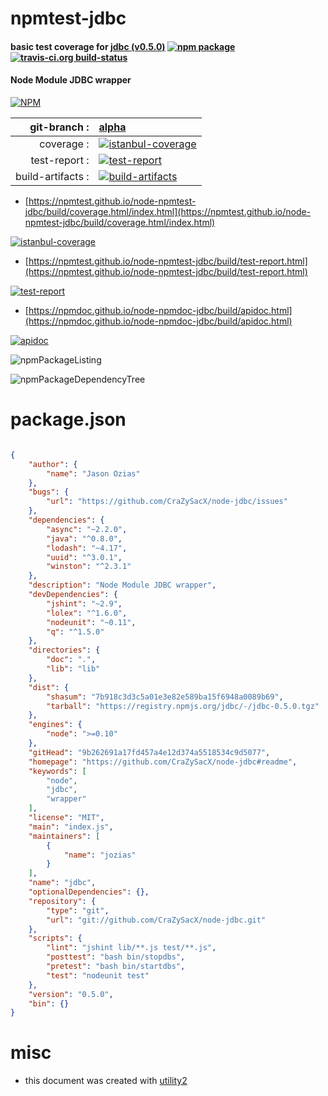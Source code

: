 # npmtest-jdbc

#### basic test coverage for  [jdbc (v0.5.0)](https://github.com/CraZySacX/node-jdbc#readme)  [![npm package](https://img.shields.io/npm/v/npmtest-jdbc.svg?style=flat-square)](https://www.npmjs.org/package/npmtest-jdbc) [![travis-ci.org build-status](https://api.travis-ci.org/npmtest/node-npmtest-jdbc.svg)](https://travis-ci.org/npmtest/node-npmtest-jdbc)

#### Node Module JDBC wrapper

[![NPM](https://nodei.co/npm/jdbc.png?downloads=true&downloadRank=true&stars=true)](https://www.npmjs.com/package/jdbc)

| git-branch : | [alpha](https://github.com/npmtest/node-npmtest-jdbc/tree/alpha)|
|--:|:--|
| coverage : | [![istanbul-coverage](https://npmtest.github.io/node-npmtest-jdbc/build/coverage.badge.svg)](https://npmtest.github.io/node-npmtest-jdbc/build/coverage.html/index.html)|
| test-report : | [![test-report](https://npmtest.github.io/node-npmtest-jdbc/build/test-report.badge.svg)](https://npmtest.github.io/node-npmtest-jdbc/build/test-report.html)|
| build-artifacts : | [![build-artifacts](https://npmtest.github.io/node-npmtest-jdbc/glyphicons_144_folder_open.png)](https://github.com/npmtest/node-npmtest-jdbc/tree/gh-pages/build)|

- [https://npmtest.github.io/node-npmtest-jdbc/build/coverage.html/index.html](https://npmtest.github.io/node-npmtest-jdbc/build/coverage.html/index.html)

[![istanbul-coverage](https://npmtest.github.io/node-npmtest-jdbc/build/screenCapture.buildCi.browser.%252Ftmp%252Fbuild%252Fcoverage.lib.html.png)](https://npmtest.github.io/node-npmtest-jdbc/build/coverage.html/index.html)

- [https://npmtest.github.io/node-npmtest-jdbc/build/test-report.html](https://npmtest.github.io/node-npmtest-jdbc/build/test-report.html)

[![test-report](https://npmtest.github.io/node-npmtest-jdbc/build/screenCapture.buildCi.browser.%252Ftmp%252Fbuild%252Ftest-report.html.png)](https://npmtest.github.io/node-npmtest-jdbc/build/test-report.html)

- [https://npmdoc.github.io/node-npmdoc-jdbc/build/apidoc.html](https://npmdoc.github.io/node-npmdoc-jdbc/build/apidoc.html)

[![apidoc](https://npmdoc.github.io/node-npmdoc-jdbc/build/screenCapture.buildCi.browser.%252Ftmp%252Fbuild%252Fapidoc.html.png)](https://npmdoc.github.io/node-npmdoc-jdbc/build/apidoc.html)

![npmPackageListing](https://npmtest.github.io/node-npmtest-jdbc/build/screenCapture.npmPackageListing.svg)

![npmPackageDependencyTree](https://npmtest.github.io/node-npmtest-jdbc/build/screenCapture.npmPackageDependencyTree.svg)



# package.json

```json

{
    "author": {
        "name": "Jason Ozias"
    },
    "bugs": {
        "url": "https://github.com/CraZySacX/node-jdbc/issues"
    },
    "dependencies": {
        "async": "~2.2.0",
        "java": "^0.8.0",
        "lodash": "~4.17",
        "uuid": "^3.0.1",
        "winston": "^2.3.1"
    },
    "description": "Node Module JDBC wrapper",
    "devDependencies": {
        "jshint": "~2.9",
        "lolex": "^1.6.0",
        "nodeunit": "~0.11",
        "q": "^1.5.0"
    },
    "directories": {
        "doc": ".",
        "lib": "lib"
    },
    "dist": {
        "shasum": "7b918c3d3c5a01e3e82e589ba15f6948a0089b69",
        "tarball": "https://registry.npmjs.org/jdbc/-/jdbc-0.5.0.tgz"
    },
    "engines": {
        "node": ">=0.10"
    },
    "gitHead": "9b262691a17fd457a4e12d374a5518534c9d5077",
    "homepage": "https://github.com/CraZySacX/node-jdbc#readme",
    "keywords": [
        "node",
        "jdbc",
        "wrapper"
    ],
    "license": "MIT",
    "main": "index.js",
    "maintainers": [
        {
            "name": "jozias"
        }
    ],
    "name": "jdbc",
    "optionalDependencies": {},
    "repository": {
        "type": "git",
        "url": "git://github.com/CraZySacX/node-jdbc.git"
    },
    "scripts": {
        "lint": "jshint lib/**.js test/**.js",
        "posttest": "bash bin/stopdbs",
        "pretest": "bash bin/startdbs",
        "test": "nodeunit test"
    },
    "version": "0.5.0",
    "bin": {}
}
```



# misc
- this document was created with [utility2](https://github.com/kaizhu256/node-utility2)
